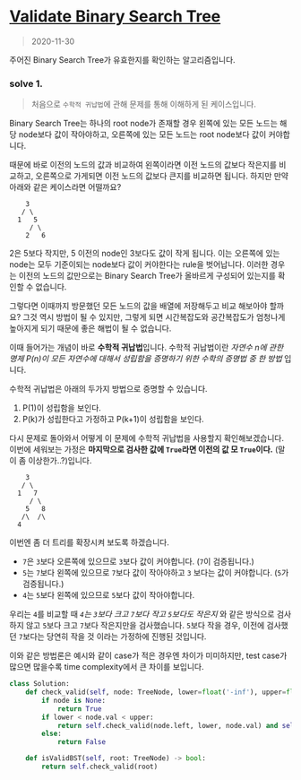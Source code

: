 # [Validate Binary Search Tree](https://leetcode.com/explore/interview/card/top-interview-questions-easy/94/trees/625/)

> 2020-11-30

주어진 Binary Search Tree가 유효한지를 확인하는 알고리즘입니다.

### solve 1.
> 처음으로 `수학적 귀납법`에 관해 문제를 통해 이해하게 된 케이스입니다.

Binary Search Tree는 하나의 root node가 존재할 경우 왼쪽에 있는 모든 노드는 해당 node보다 값이 작아야하고, 
오른쪽에 있는 모든 노드는 root node보다 값이 커야합니다.

때문에 바로 이전의 노드의 값과 비교하여 왼쪽이라면 이전 노드의 값보다 작은지를 비교하고, 오른쪽으로 가게되면 이전 노드의 값보다 큰지를 비교하면 됩니다.
하지만 만약 아래와 같은 케이스라면 어떨까요? 
```
    3
   / \
  1   5
     / \
    2   6
```

2은 5보다 작지만, 5 이전의 node인 3보다도 값이 작게 됩니다. 이는 오른쪽에 있는 node는 모두 기준이되는 node보다 값이 커야한다는 rule을 벗어납니다.
이러한 경우는 이전의 노드의 값만으로는 Binary Search Tree가 올바르게 구성되어 있는지를 확인할 수 없습니다.

그렇다면 이때까지 방문했던 모든 노드의 값을 배열에 저장해두고 비교 해보아야 할까요?
그것 역시 방법이 될 수 있지만, 그렇게 되면 시간복잡도와 공간복잡도가 엄청나게 높아지게 되기 때문에 좋은 해법이 될 수 없습니다.

이때 들어가는 개념이 바로 **수학적 귀납법**입니다. 수학적 귀납법이란 *자연수 n에 관한 명제 P(n)이 모든 자연수에 대해서 성립함을 증명하기 위한 수학의 증명법 중 한 방법* 입니다.

수학적 귀납법은 아래의 두가지 방법으로 증명할 수 있습니다.
1. P(1)이 성립함을 보인다.
2. P(k)가 성립한다고 가정하고 P(k+1)이 성립함을 보인다.

다시 문제로 돌아와서 어떻게 이 문제에 수학적 귀납법을 사용할지 확인해보겠습니다.
이번에 세워보는 가정은 **마지막으로 검사한 값에 `True`라면 이전의 값 모 `True`이다.** (말이 좀 이상한가..?)입니다.

```
    3
   / \
  1   7
     / \
    5   8
   /\  /\
  4
```
이번엔 좀 더 트리를 확장시켜 보도록 하겠습니다.
- `7`은 `3`보다 오른쪽에 있으므로 `3`보다 값이 커야합니다. (`7`이 검증됩니다.)
- `5`는 `7`보다 왼쪽에 있으므로 `7`보다 값이 작아야하고 `3` 보다는 값이 커야합니다. (`5`가 검증됩니다.)
- `4`는 `5`보다 왼쪽에 있으므로 `5`보다 값이 작아야합니다.

우리는 `4`를 비교할 때 *`4`는 `3`보다 크고 `7`보다 작고 `5`보다도 작은지* 와 같은 방식으로 검사하지 않고 `5`보다 크고 `7`보다 작은지만을 검사했습니다.
`5`보다 작을 경우, 이전에 검사했던 `7`보다는 당연히 작을 것 이라는 가정하에 진행된 것입니다.

이와 같은 방법론은 예시와 같이 case가 적은 경우엔 차이가 미미하지만, test case가 많으면 많을수록 time complexity에서 큰 차이를 보입니다.
 
```python
class Solution:
    def check_valid(self, node: TreeNode, lower=float('-inf'), upper=float('inf')):
        if node is None:
            return True
        if lower < node.val < upper:
            return self.check_valid(node.left, lower, node.val) and self.check_valid(node.right, node.val, upper)
        else:
            return False

    def isValidBST(self, root: TreeNode) -> bool:
        return self.check_valid(root)
```